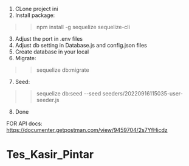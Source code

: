 1. CLone project ini
2. Install package:
>> npm install -g sequelize sequelize-cli

3. Adjust the port in .env files
4. Adjust db setting in Database.js and config.json files
5. Create database in your local
6. Migrate:
>>sequelize db:migrate

7. Seed:
>>sequelize db:seed --seed seeders/20220916115035-user-seeder.js

8. Done

FOR API docs:
https://documenter.getpostman.com/view/9459704/2s7YfHicdz
# Tes_Kasir_Pintar
